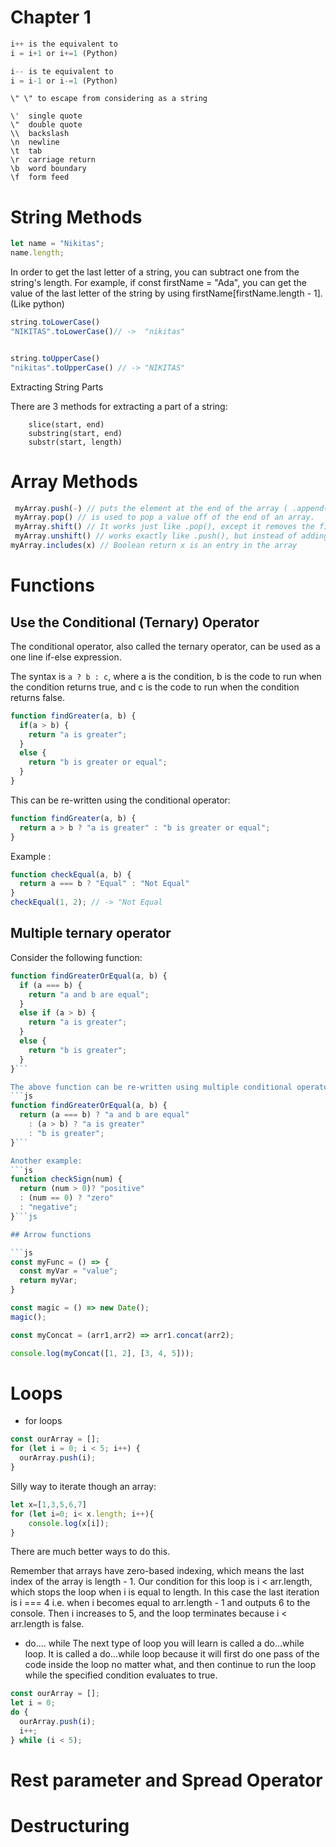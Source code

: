 # Chapter 1

```js
i++ is the equivalent to 
i = i+1 or i+=1 (Python)

i-- is te equivalent to
i = i-1 or i-=1 (Python)
```

`\" \" to escape from considering as a string`

```
\'	single quote
\"	double quote
\\	backslash
\n	newline
\t	tab
\r	carriage return
\b	word boundary
\f	form feed

```


# String Methods

```js
let name = "Nikitas";
name.length;
```
In order to get the last letter of a string, you can subtract one from the string's length. For example, if const firstName = "Ada", you can get the value of the last letter of the string by using firstName[firstName.length - 1]. (Like python)

```js
string.toLowerCase()
"NIKITAS".toLowerCase()// ->  "nikitas" 


string.toUpperCase()
"nikitas".toUpperCase() // -> "NIKITAS"

```
Extracting String Parts

There are 3 methods for extracting a part of a string:
```
    slice(start, end)
    substring(start, end)
    substr(start, length)
```


# Array Methods

```js
 myArray.push(-) // puts the element at the end of the array ( .append() )
 myArray.pop() // is used to pop a value off of the end of an array.
 myArray.shift() // It works just like .pop(), except it removes the first element instead of the last.
 myArray.unshift() // works exactly like .push(), but instead of adding the element at the end of the array, unshift() adds the element at the beginning of the array.
myArray.includes(x) // Boolean return x is an entry in the array
```




# Functions






## Use the Conditional (Ternary) Operator

The conditional operator, also called the ternary operator, can be used as a one line if-else expression.

The syntax is `a ? b : c`, where a is the condition, b is the code to run when the condition returns true, and c is the code to run when the condition returns false.
```js
function findGreater(a, b) {
  if(a > b) {
    return "a is greater";
  }
  else {
    return "b is greater or equal";
  }
}
```

This can be re-written using the conditional operator:
```js
function findGreater(a, b) {
  return a > b ? "a is greater" : "b is greater or equal";
}
```

Example : 
```js
function checkEqual(a, b) {
  return a === b ? "Equal" : "Not Equal"
}
checkEqual(1, 2); // -> "Not Equal
```

## Multiple ternary operator

Consider the following function:
```js
function findGreaterOrEqual(a, b) {
  if (a === b) {
    return "a and b are equal";
  }
  else if (a > b) {
    return "a is greater";
  }
  else {
    return "b is greater";
  }
}```

The above function can be re-written using multiple conditional operators:
```js
function findGreaterOrEqual(a, b) {
  return (a === b) ? "a and b are equal" 
    : (a > b) ? "a is greater" 
    : "b is greater";
}```

Another example:
```js
function checkSign(num) {
  return (num > 0)? "positive"
  : (num == 0) ? "zero"
  : "negative";
}```js

## Arrow functions

```js
const myFunc = () => {
  const myVar = "value";
  return myVar;
}

const magic = () => new Date(); 
magic();

const myConcat = (arr1,arr2) => arr1.concat(arr2); 

console.log(myConcat([1, 2], [3, 4, 5]));
```


# Loops 

- for loops

```js
const ourArray = [];
for (let i = 0; i < 5; i++) {
  ourArray.push(i);
}
```

Silly way to iterate though an array:
```js
let x=[1,3,5,6,7]
for (let i=0; i< x.length; i++){
	console.log(x[i]);
}
```
There are much better ways to do this.

Remember that arrays have zero-based indexing, which means the last index of the array is length - 1. Our condition for this loop is i < arr.length, which stops the loop when i is equal to length. In this case the last iteration is i === 4 i.e. when i becomes equal to arr.length - 1 and outputs 6 to the console. Then i increases to 5, and the loop terminates because i < arr.length is false.

- do.... while
The next type of loop you will learn is called a do...while loop. It is called a do...while loop because it will first do one pass of the code inside the loop no matter what, and then continue to run the loop while the specified condition evaluates to true.
```js
const ourArray = [];
let i = 0;
do {
  ourArray.push(i);
  i++;
} while (i < 5);
```


# Rest parameter and Spread Operator

# Destructuring